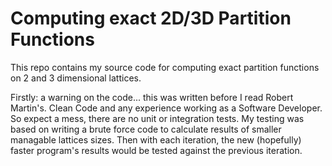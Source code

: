 Computing exact 2D/3D Partition Functions
===================

This repo contains my source code for computing exact partition functions on 2 and 3 dimensional lattices. 

Firstly: a warning on the code... this was written before I read Robert Martin's. Clean Code and any experience working as a Software Developer. So expect a mess, there are no unit or integration tests. My testing was based on writing a brute force code to calculate results of smaller managable lattices sizes. Then with each iteration, the new (hopefully) faster program's results would be tested against the previous iteration.

